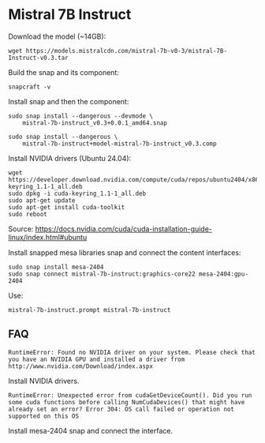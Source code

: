 # Mistral 7B Instruct

Download the model (~14GB):
```shell
wget https://models.mistralcdn.com/mistral-7b-v0-3/mistral-7B-Instruct-v0.3.tar
```

Build the snap and its component:
```shell
snapcraft -v
```

Install snap and then the component: 
```shell
sudo snap install --dangerous --devmode \
    mistral-7b-instruct_v0.3+0.0.1_amd64.snap

sudo snap install --dangerous \
    mistral-7b-instruct+model-mistral-7b-instruct_v0.3.comp
```

Install NVIDIA drivers (Ubuntu 24.04):
```shell
wget https://developer.download.nvidia.com/compute/cuda/repos/ubuntu2404/x86_64/cuda-keyring_1.1-1_all.deb
sudo dpkg -i cuda-keyring_1.1-1_all.deb
sudo apt-get update
sudo apt-get install cuda-toolkit
sudo reboot
```
Source: https://docs.nvidia.com/cuda/cuda-installation-guide-linux/index.html#ubuntu

Install snapped mesa libraries snap and connect the content interfaces:
```shell
sudo snap install mesa-2404
sudo snap connect mistral-7b-instruct:graphics-core22 mesa-2404:gpu-2404
```

Use:
```shell
mistral-7b-instruct.prompt mistral-7b-instruct
```

## FAQ
```
RuntimeError: Found no NVIDIA driver on your system. Please check that you have an NVIDIA GPU and installed a driver from http://www.nvidia.com/Download/index.aspx
```
Install NVIDIA drivers.


```
RuntimeError: Unexpected error from cudaGetDeviceCount(). Did you run some cuda functions before calling NumCudaDevices() that might have already set an error? Error 304: OS call failed or operation not supported on this OS
```
Install mesa-2404 snap and connect the interface.
